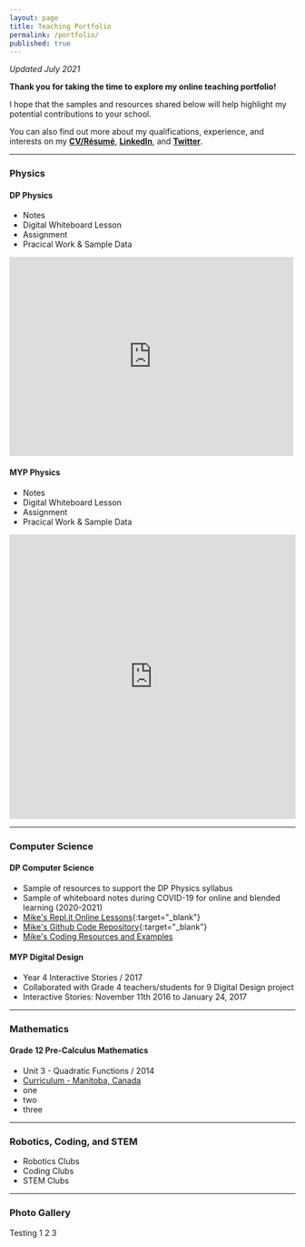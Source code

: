 ```yaml
---
layout: page
title: Teaching Portfolio
permalink: /portfolio/
published: true
---
```

*Updated July 2021*  
  
**Thank you for taking the time to explore my online teaching portfolio!**
  
I hope that the samples and resources shared below will help highlight my potential contributions to your school.
  
You can also find out more about my qualifications, experience, and interests on my **[CV/Résumé](https://drive.google.com/file/d/1glDde-ajDM7koyvnCMvvCRr3JIPvvafF/view?usp=sharing)**, **[LinkedIn](https://www.linkedin.com/in/mvpoirier8)**, and **[Twitter](https://twitter.com/mvpoirier)**.
  
---
  
### Physics
#### DP Physics
- Notes
- Digital Whiteboard Lesson
- Assignment
- Pracical Work & Sample Data
<iframe src="https://drive.google.com/embeddedfolderview?id=1pA6bdFvxmsir_gH1V8oTpFycaNysMXYT#list" width="500" height="350" frameborder="0"></iframe>
  
#### MYP Physics
- Notes
- Digital Whiteboard Lesson
- Assignment
- Pracical Work & Sample Data
<iframe src="https://drive.google.com/embeddedfolderview?id=1pA6bdFvxmsir_gH1V8oTpFycaNysMXYT#grid" width="100%" height="500" frameborder="0"></iframe>
  
---
  
### Computer Science
#### DP Computer Science
- Sample of resources to support the DP Physics syllabus
- Sample of whiteboard notes during COVID-19 for online and blended learning (2020-2021)
- [Mike's Repl.it Online Lessons](https://repl.it/@mpoirier){:target="_blank"}
- [Mike's Github Code Repository](https://github.com/mvpoirier){:target="_blank"}
- [Mike's Coding Resources and Examples](https://mvpoirier.github.io/coding/)  
  
#### MYP Digital Design
- Year 4 Interactive Stories / 2017
- Collaborated with Grade 4 teachers/students for 9 Digital Design project
- Interactive Stories: November 11th 2016 to January 24, 2017
  
---
  
### Mathematics
#### Grade 12 Pre-Calculus Mathematics
- Unit 3 - Quadratic Functions / 2014
- [Curriculum - Manitoba, Canada](https://www.edu.gov.mb.ca/k12/cur/math/framework_9-12/index.html)
- one
- two
- three
  
---
  
### Robotics, Coding, and STEM
- Robotics Clubs
- Coding Clubs
- STEM Clubs
  
---
  
### Photo Gallery
Testing 1 2 3